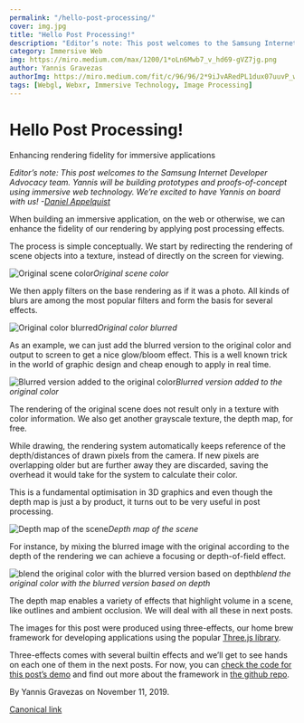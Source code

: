 ```yaml
---
permalink: "/hello-post-processing/"
cover: img.jpg
title: "Hello Post Processing!"
description: "Editor’s note: This post welcomes to the Samsung Internet Developer Advocacy team. Yannis will be building prototypes and proofs-of-concept using immersive web technology. We’re excited to have Yannis on board with us! -Daniel Appelquist"
category: Immersive Web
img: https://miro.medium.com/max/1200/1*oLn6Mwb7_v_hd69-gVZ7jg.png
author: Yannis Gravezas
authorImg: https://miro.medium.com/fit/c/96/96/2*9iJvARedPL1dux07uuvP_w.jpeg
tags: [Webgl, Webxr, Immersive Technology, Image Processing]
---
```


# Hello Post Processing!

Enhancing rendering fidelity for immersive applications

*Editor’s note: This post welcomes to the Samsung Internet Developer Advocacy team. Yannis will be building prototypes and proofs-of-concept using immersive web technology. We’re excited to have Yannis on board with us! -[Daniel Appelquist](undefined)*

When building an immersive application, on the web or otherwise, we can enhance the fidelity of our rendering by applying post processing effects.

The process is simple conceptually. We start by redirecting the rendering of scene objects into a texture, instead of directly on the screen for viewing.

![Original scene color](https://cdn-images-1.medium.com/max/3806/1*oLn6Mwb7_v_hd69-gVZ7jg.png)*Original scene color*

We then apply filters on the base rendering as if it was a photo. All kinds of blurs are among the most popular filters and form the basis for several effects.

![Original color blurred](https://cdn-images-1.medium.com/max/3806/1*wAmebat_ITRTHqX7W4VEEw.png)*Original color blurred*

As an example, we can just add the blurred version to the original color and output to screen to get a nice glow/bloom effect. This is a well known trick in the world of graphic design and cheap enough to apply in real time.

![Blurred version added to the original color](https://cdn-images-1.medium.com/max/3806/1*fZ-q67CyZgrqP32T7pY25Q.png)*Blurred version added to the original color*

The rendering of the original scene does not result only in a texture with color information. We also get another grayscale texture, the depth map, for free.

While drawing, the rendering system automatically keeps reference of the depth/distances of drawn pixels from the camera. If new pixels are overlapping older but are further away they are discarded, saving the overhead it would take for the system to calculate their color.

This is a fundamental optimisation in 3D graphics and even though the depth map is just a by product, it turns out to be very useful in post processing.

![Depth map of the scene](https://cdn-images-1.medium.com/max/3806/1*V13o5B5cG_UakocWIimVuA.png)*Depth map of the scene*

For instance, by mixing the blurred image with the original according to the depth of the rendering we can achieve a focusing or depth-of-field effect.

![blend the original color with the blurred version based on depth](https://cdn-images-1.medium.com/max/3806/1*3CRfq_ksRHzqwlSVwvXzCQ.png)*blend the original color with the blurred version based on depth*

The depth map enables a variety of effects that highlight volume in a scene, like outlines and ambient occlusion. We will deal with all these in next posts.

The images for this post were produced using three-effects, our home brew framework for developing applications using the popular [Three.js library](https://threejs.org/).

Three-effects comes with several builtin effects and we’ll get to see hands on each one of them in the next posts. For now, you can [check the code for this post’s demo](https://samsunginter.net/three-effects/examples/basic/) and find out more about the framework in [the github repo](https://github.com/SamsungInternet/three-effects).



By Yannis Gravezas on November 11, 2019.

[Canonical link](https://medium.com/samsung-internet-dev/hello-post-processing-da6424bf191d)
